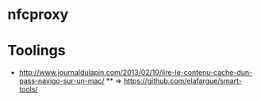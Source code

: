 # nfcproxy


# Toolings

* http://www.journaldulapin.com/2013/02/10/lire-le-contenu-cache-dun-pass-navigo-sur-un-mac/ 
** => https://github.com/elafargue/smart-tools/
